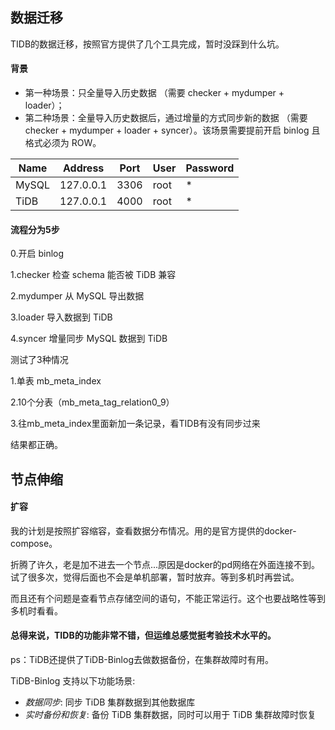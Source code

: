 ## 数据迁移

TIDB的数据迁移，按照官方提供了几个工具完成，暂时没踩到什么坑。

#### 背景

- 第一种场景：只全量导入历史数据 （需要 checker + mydumper + loader）；
- 第二种场景：全量导入历史数据后，通过增量的方式同步新的数据 （需要 checker + mydumper + loader + syncer）。该场景需要提前开启 binlog 且格式必须为 ROW。

| Name  | Address   | Port | User | Password |
| ----- | --------- | ---- | ---- | -------- |
| MySQL | 127.0.0.1 | 3306 | root | *        |
| TiDB  | 127.0.0.1 | 4000 | root | *        |



#### 流程分为5步

0.开启 binlog

1.checker 检查 schema 能否被 TiDB 兼容

2.mydumper 从 MySQL 导出数据

3.loader 导入数据到 TiDB

4.syncer 增量同步 MySQL 数据到 TiDB



测试了3种情况

1.单表 mb_meta_index 

2.10个分表（mb_meta_tag_relation0_9）

3.往mb_meta_index里面新加一条记录，看TIDB有没有同步过来



结果都正确。



## 节点伸缩

#### 扩容

我的计划是按照扩容缩容，查看数据分布情况。用的是官方提供的docker-compose。

折腾了许久，老是加不进去一个节点...原因是docker的pd网络在外面连接不到。试了很多次，觉得后面也不会是单机部署，暂时放弃。等到多机时再尝试。

而且还有个问题是查看节点存储空间的语句，不能正常运行。这个也要战略性等到多机时看看。



#### 总得来说，TIDB的功能非常不错，但运维总感觉挺考验技术水平的。





ps：TiDB还提供了TiDB-Binlog去做数据备份，在集群故障时有用。

TiDB-Binlog 支持以下功能场景:

- *数据同步*: 同步 TiDB 集群数据到其他数据库
- *实时备份和恢复*: 备份 TiDB 集群数据，同时可以用于 TiDB 集群故障时恢复